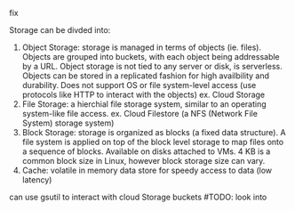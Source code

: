 <TODO> fix 

Storage can be divded into: 
1) Object Storage: storage is managed in terms of objects (ie. files). Objects are grouped into buckets, with each object being addressable by a URL. Object storage is not tied to any server or disk, is serverless. Objects can be stored in a replicated fashion for high availbility and durability. Does not support OS or file system-level access (use protocols like HTTP to interact with the objects) ex. Cloud Storage 
2) File Storage: a hierchial file storage system, similar to an operating system-like file access. ex. Cloud Filestore (a NFS (Network File System) storage system) 
3) Block Storage: storage is organized as blocks (a fixed data structure). A file system is applied on top of the block level storage to map files onto a sequence of blocks. Available on disks attached to VMs.
4 KB is a common block size in Linux, however block storage size can vary. 
4) Cache: volatile in memory data store for speedy access to data (low latency) 



can use gsutil to interact with cloud Storage buckets #TODO: look into
